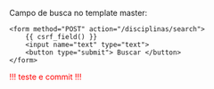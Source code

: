 Campo de busca no template master:

    <form method="POST" action="/disciplinas/search">
        {{ csrf_field() }}
        <input name="text" type="text">
        <button type="submit"> Buscar </button>
    </form>

<div style="color:red;">!!! teste e commit !!!</div>

